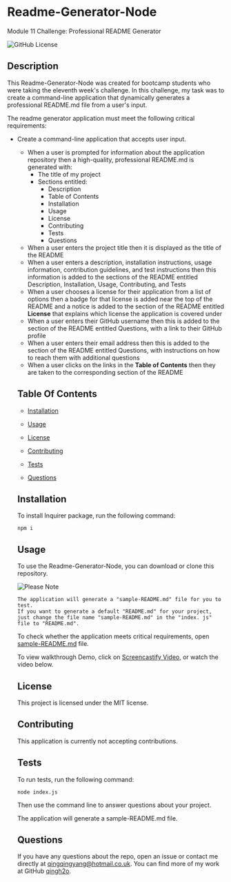 # Readme-Generator-Node
Module 11 Challenge: Professional README Generator

  ![GitHub License](http://img.shields.io/badge/License-MIT-blue.svg)

  ## Description

  This Readme-Generator-Node was created for bootcamp students who were taking the eleventh week's challenge. In this challenge, my task was to create a command-line application that dynamically generates a professional README.md file from a user's input.

The readme generator application must meet the following critical requirements:

* Create a command-line application that accepts user input.
  * When a user is prompted for information about the application repository then a high-quality, professional README.md is generated with:
    * The title of my project 
    * Sections entitled:
      * Description 
      * Table of Contents 
      * Installation 
      * Usage 
      * License 
      * Contributing 
      * Tests 
      * Questions
  * When a user enters the project title then it is displayed as the title of the README
  * When a user enters a description, installation instructions, usage information, contribution guidelines, and test instructions then this information is added to the sections of the README entitled Description, Installation, Usage, Contributing, and Tests
  * When a user chooses a license for their application from a list of options then a badge for that license is added near the top of the README and a notice is added to the section of the README entitled **License** that explains which license the application is covered under
  * When a user enters their GitHub username then this is added to the section of the README entitled Questions, with a link to their GitHub profile
  * When a user enters their email address then this is added to the section of the README entitled Questions, with instructions on how to reach them with additional questions
  * When a user clicks on the links in the **Table of Contents** then they are taken to the corresponding section of the README


  ## Table Of Contents

  * [Installation](#installation)

  * [Usage](#usage)

  * [License](#license)

  * [Contributing](#contributing)

  * [Tests](#tests)

  * [Questions](#questions)


  ## Installation

  To install Inquirer package, run the following command:

  ```
  npm i
  ```

  ## Usage

  To use the Readme-Generator-Node, you can download or clone this repository.

  ![Please Note](https://img.shields.io/badge/Please%20Note-red)

  ```
  The application will generate a "sample-README.md" file for you to test. 
  If you want to generate a default "README.md" for your project, 
  just change the file name "sample-README.md" in the "index. js" 
  file to "README.md".
  ```
  To check whether the application meets critical requirements, open  [sample-README.md](https://github.com/qingh2o/Readme-Generator-Node/blob/main/sample-README.md) file.

  To view walkthrough Demo, click on [Screencastify Video](https://drive.google.com/file/d/1j45LVtyfTx6vV-oW0MSuPXFQ4RXo7bfV/view), or watch the video below.
  
  ## License

  This project is licensed under the MIT license.

  ## Contributing

  This application is currently not accepting contributions.

  ## Tests

  To run tests, run the following command:

  ```
  node index.js
  ```
  Then use the command line to answer questions about your project.

  The application will generate a sample-README.md file.

  ## Questions

  If you have any questions about the repo, open an issue or contact me directly at qingqingyang@hotmail.co.uk. You can find more of my work at GitHub [qingh2o](https://github.com/qingh2o/).
   

  